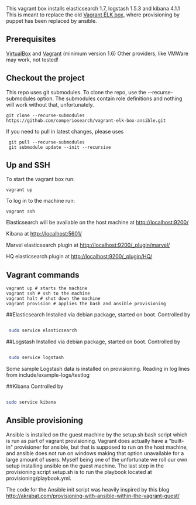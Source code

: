 This vagrant box installs elasticsearch 1.7, logstash 1.5.3 and kibana 4.1.1
This is meant to replace the old [Vagrant ELK box](https://github.com/comperiosearch/vagrant-elk-box),  where provisioning by puppet has been replaced by ansible.

## Prerequisites

[VirtualBox](https://www.virtualbox.org/) and [Vagrant](http://www.vagrantup.com/) (minimum version 1.6)
Other providers, like VMWare may work, not tested!

## Checkout the project
This repo uses git submodules.
To clone the repo, use the --recurse-submodules option.  The submodules contain role definitions and nothing will work without that, unfortunately.  

    git clone --recurse-submodules  https://github.com/comperiosearch/vagrant-elk-box-ansible.git

If you need to pull in latest changes, please uses

     git pull --recurse-submodules
     git submodule update --init --recursive

## Up and SSH

To start the vagrant box run:

    vagrant up

To log in to the machine run:

    vagrant ssh

Elasticsearch will be available on the host machine at [http://localhost:9200/](http://localhost:9200/) 

Kibana at [http://localhost:5601/](http://localhost:5601/)

Marvel elasticsearch plugin at [http://localhost:9200/_plugin/marvel/](http://localhost:9200/_plugin/marvel/)

HQ elasticsearch plugin at [http://localhost:9200/_plugin/HQ/](http://localhost:9200/_plugin/HQ/)


## Vagrant commands


```
vagrant up # starts the machine
vagrant ssh # ssh to the machine
vagrant halt # shut down the machine
vagrant provision # applies the bash and ansible provisioning

```

##Elasticsearch
Installed via debian package, started on boot.
Controlled by

```bash

 sudo service elasticsearch

```


##Logstash
Installed via debian package, started on boot.
Controlled by

```bash

 sudo service logstash

```

Some sample Logstash data is installed on provisioning. Reading in log lines from include/example-logs/testlog

##Kibana 
Controlled by

```bash

sudo service kibana

```

## Ansible provisioning
Ansible is installed on the guest machine by the setup.sh bash script which is run as part of vagrant provisioning. Vagrant does actually have a "built-in" provisioner for ansible, but that is supposed to run on the host machine, and ansible does not run on windows making that option unavailable for a large amount of users. Myself being one of the unfortunate we roll our own setup installing ansible on the guest machine.  The last step in the provisioning script setup.sh is to run the playbook located at provisioning/playbook.yml. 

The code for the Ansible init script was heavily inspired by this blog http://akrabat.com/provisioning-with-ansible-within-the-vagrant-guest/
